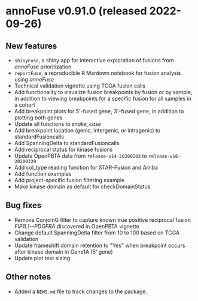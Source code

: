 # annoFuse v0.91.0 (released 2022-09-26)

## New features

* `shinyFuse`, a shiny app for interactive exploration of fusions from _annoFuse_ prioritization
* `reportFuse`, a reproducible R Mardown notebook for fusion analysis using _annoFuse_
* Technical validation vignette using TCGA fusion calls
* Add functionality to visualize fusion breakpoints by fusion or by sample, in addition to viewing breakpoints for a specific fusion for all samples in a cohort
* Add breakpoint plots for 5'-fused gene, 3'-fused gene, in addition to plotting both genes
* Update all functions to _snake_case_
* Add breakpoint location (genic, intergenic, or intragenic) to standardFusioncalls
* Add SpanningDelta to standardFusioncalls
* Add reciprocal status for kinase fusions
* Update OpenPBTA data from `release-v14-20200203` to `release-v16-20200320`
* Add col_type reading function for STAR-Fusion and Arriba
* Add function examples
* Add project-specific fusion filtering example
* Make kinase domain as default for checkDomainStatus 

## Bug fixes

* Remove ConjoinG filter to capture known true positive reciprocal fusion _FIP1L1--PDGFRA_ discovered in OpenPBTA vignette
* Change default SpanningDelta filter from 10 to 100 based on TCGA validation
* Update frameshift domain retention to "Yes" when breakpoint occurs after kinase domain in Gene1A (5' gene)
* Update plot text sizing

## Other notes

* Added a `NEWS.md` file to track changes to the package.
